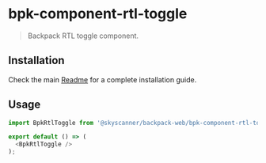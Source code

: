 # bpk-component-rtl-toggle

> Backpack RTL toggle component.

## Installation

Check the main [Readme](https://github.com/skyscanner/backpack#usage) for a complete installation guide.

## Usage

```js
import BpkRtlToggle from '@skyscanner/backpack-web/bpk-component-rtl-toggle';

export default () => (
  <BpkRtlToggle />
);
```
